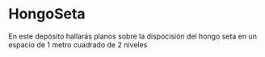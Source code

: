 # HongoSeta
En este depósito hallarás planos sobre la dispocisión del hongo seta en un espacio de 1 metro cuadrado de 2 niveles
